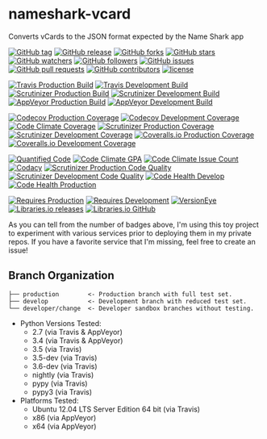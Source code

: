 # nameshark-vcard

Converts vCards to the JSON format expected by the Name Shark app

[![GitHub tag](https://img.shields.io/github/tag/proinsias/nameshark-vcard.svg)]()
[![GitHub release](https://img.shields.io/github/release/proinsias/nameshark-vcard.svg)]()
[![GitHub forks](https://img.shields.io/github/forks/proinsias/nameshark-vcard.svg?style=social&label=Fork)]()
[![GitHub stars](https://img.shields.io/github/stars/proinsias/nameshark-vcard.svg?style=social&label=Star)]()
[![GitHub watchers](https://img.shields.io/github/watchers/proinsias/nameshark-vcard.svg?style=social&label=Watch)]()
[![GitHub followers](https://img.shields.io/github/followers/proinsias.svg?style=social&label=Follow)]()
[![GitHub issues](https://img.shields.io/github/issues/proinsias/nameshark-vcard.svg)]()
[![GitHub pull requests](https://img.shields.io/github/issues-pr/proinsias/nameshark-vcard.svg)]()
[![GitHub contributors](https://img.shields.io/github/contributors/proinsias/nameshark-vcard.svg)]()
[![license](https://img.shields.io/github/license/proinsias/nameshark-vcard.svg)]()

[![Travis Production Build](https://travis-ci.org/proinsias/nameshark-vcard.svg?branch=production)](https://travis-ci.org/proinsias/nameshark-vcard)
[![Travis Development Build](https://travis-ci.org/proinsias/nameshark-vcard.svg?branch=develop)](https://travis-ci.org/proinsias/nameshark-vcard)
[![Scrutinizer Production Build](https://scrutinizer-ci.com/g/proinsias/nameshark-vcard/badges/build.png?b=production)](https://scrutinizer-ci.com/g/proinsias/nameshark-vcard/build-status/production)
[![Scrutinizer Development Build](https://scrutinizer-ci.com/g/proinsias/nameshark-vcard/badges/build.png?b=develop)](https://scrutinizer-ci.com/g/proinsias/nameshark-vcard/build-status/develop)
[![AppVeyor Production Build](https://ci.appveyor.com/api/projects/status/0ta82u4piyao3ayg/branch/production?svg=true)](https://ci.appveyor.com/project/proinsias/nameshark-vcard)
[![AppVeyor Development Build](https://ci.appveyor.com/api/projects/status/0ta82u4piyao3ayg/branch/develop?svg=true)](https://ci.appveyor.com/project/proinsias/nameshark-vcard)

[![Codecov Production Coverage](https://codecov.io/gh/proinsias/nameshark-vcard/branch/production/graph/badge.svg)](https://codecov.io/gh/proinsias/nameshark-vcard/branch/production)
[![Codecov Development Coverage](https://codecov.io/gh/proinsias/nameshark-vcard/branch/develop/graph/badge.svg)](https://codecov.io/gh/proinsias/nameshark-vcard/branch/develop)
[![Code Climate Coverage](https://codeclimate.com/github/proinsias/nameshark-vcard/badges/coverage.svg)](https://codeclimate.com/github/proinsias/nameshark-vcard/coverage)
[![Scrutinizer Production Coverage](https://scrutinizer-ci.com/g/proinsias/nameshark-vcard/badges/coverage.png?b=production)](https://scrutinizer-ci.com/g/proinsias/nameshark-vcard/?branch=production)
[![Scrutinizer Development Coverage](https://scrutinizer-ci.com/g/proinsias/nameshark-vcard/badges/coverage.png?b=develop)](https://scrutinizer-ci.com/g/proinsias/nameshark-vcard/?branch=develop)
[![Coveralls.io Production Coverage](https://coveralls.io/repos/github/proinsias/nameshark-vcard/badge.svg?branch=production)](https://coveralls.io/github/proinsias/nameshark-vcard?branch=production)
[![Coveralls.io Development Coverage](https://coveralls.io/repos/github/proinsias/nameshark-vcard/badge.svg?branch=develop)](https://coveralls.io/github/proinsias/nameshark-vcard?branch=develop)

[![Quantified Code](https://www.quantifiedcode.com/api/v1/project/3553d32e83a8475ea60237d6a02d7107/badge.svg)](https://www.quantifiedcode.com/app/project/3553d32e83a8475ea60237d6a02d7107)
[![Code Climate GPA](https://codeclimate.com/github/proinsias/nameshark-vcard/badges/gpa.svg)](https://codeclimate.com/github/proinsias/nameshark-vcard)
[![Code Climate Issue Count](https://codeclimate.com/github/proinsias/nameshark-vcard/badges/issue_count.svg)](https://codeclimate.com/github/proinsias/nameshark-vcard)
[![Codacy](https://api.codacy.com/project/badge/Grade/3d8c09af6ee6433eac751444665ce1e0)](https://www.codacy.com/app/francis-odonovan/nameshark-vcard?utm_source=github.com&amp;utm_medium=referral&amp;utm_content=proinsias/nameshark-vcard&amp;utm_campaign=Badge_Grade)
[![Scrutinizer Production Code Quality](https://scrutinizer-ci.com/g/proinsias/nameshark-vcard/badges/quality-score.png?b=production)](https://scrutinizer-ci.com/g/proinsias/nameshark-vcard/?branch=production)
[![Scrutinizer Development Code Quality](https://scrutinizer-ci.com/g/proinsias/nameshark-vcard/badges/quality-score.png?b=develop)](https://scrutinizer-ci.com/g/proinsias/nameshark-vcard/?branch=develop)
[![Code Health Develop](https://landscape.io/github/proinsias/nameshark-vcard/develop/landscape.svg?style=plastic)](https://landscape.io/github/proinsias/nameshark-vcard/develop)
[![Code Health Production](https://landscape.io/github/proinsias/nameshark-vcard/production/landscape.svg?style=plastic)](https://landscape.io/github/proinsias/nameshark-vcard/production)

[![Requires Production](https://requires.io/github/proinsias/nameshark-vcard/requirements.svg?branch=production)](https://requires.io/github/proinsias/nameshark-vcard/requirements/?branch=production)
[![Requires Development](https://requires.io/github/proinsias/nameshark-vcard/requirements.svg?branch=develop)](https://requires.io/github/proinsias/nameshark-vcard/requirements/?branch=develop)
[![VersionEye](https://www.versioneye.com/user/projects/57244381ba37ce00350af8c3/badge.svg?style=flat)](https://www.versioneye.com/user/projects/57244381ba37ce00350af8c3)
[![Libraries.io releases](https://img.shields.io/librariesio/release/proinsias/nameshark-vcard/1.0.3.svg)](https://libraries.io/github/proinsias/nameshark-vcard/)
[![Libraries.io GitHub](https://img.shields.io/librariesio/github/proinsias/nameshark-vcard.svg)](https://libraries.io/github/proinsias/nameshark-vcard/)

As you can tell from the number of badges above, I'm using this toy
project to experiment with various services prior to deploying them in
my private repos. If you have a favorite service that I'm missing,
feel free to create an issue!

## Branch Organization

    ├── production        <- Production branch with full test set.
    ├── develop           <- Development branch with reduced test set.
    └── developer/change  <- Developer sandbox branches without testing.

* Python Versions Tested:
    + 2.7 (via Travis & AppVeyor)
    + 3.4 (via Travis & AppVeyor)
    + 3.5 (via Travis)
    + 3.5-dev (via Travis)
    + 3.6-dev (via Travis)
    + nightly (via Travis)
    + pypy (via Travis)
    + pypy3 (via Travis)
* Platforms Tested:
    + Ubuntu 12.04 LTS Server Edition 64 bit (via Travis)
    + x86 (via AppVeyor)
    + x64 (via AppVeyor)
